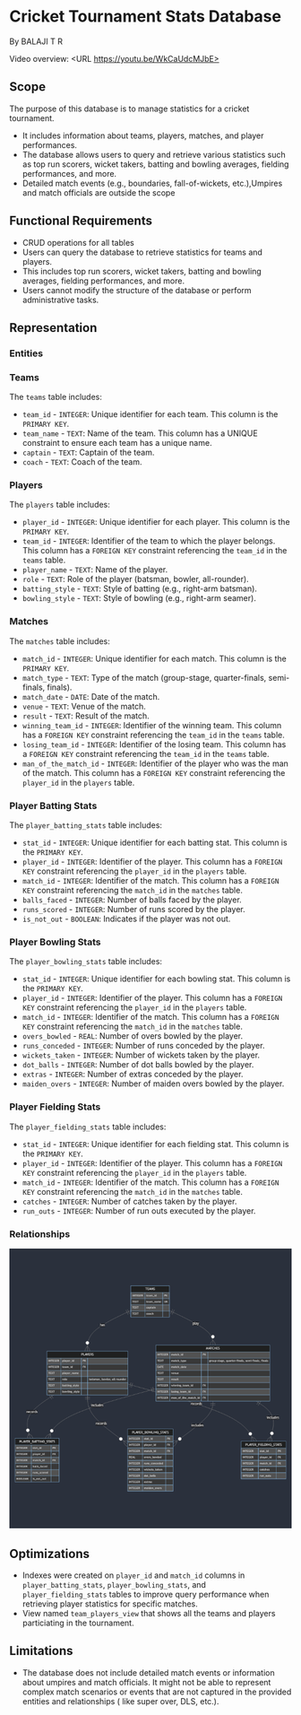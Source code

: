 # Cricket Tournament Stats Database

By BALAJI T R

Video overview: <URL https://youtu.be/WkCaUdcMJbE>

## Scope

The purpose of this database is to manage statistics for a cricket tournament.

*  It includes information about teams, players, matches, and player performances.
* The database allows users to query and retrieve various statistics such as top run scorers, wicket takers, batting and bowling averages, fielding performances, and more.
* Detailed match events (e.g., boundaries, fall-of-wickets, etc.),Umpires and match officials are outside the scope

## Functional Requirements

* CRUD operations for all tables
* Users can query the database to retrieve statistics for teams and players.
* This includes top run scorers, wicket takers, batting and bowling averages, fielding performances, and more.
* Users cannot modify the structure of the database or perform administrative tasks.

## Representation

### Entities

### Teams

The `teams` table includes:

* `team_id` - `INTEGER`: Unique identifier for each team. This column is the `PRIMARY KEY`.
* `team_name` - `TEXT`: Name of the team. This column has a UNIQUE constraint to ensure each team has a unique name.
* `captain` - `TEXT`: Captain of the team.
* `coach` - `TEXT`: Coach of the team.

### Players

The `players` table includes:

* `player_id` - `INTEGER`: Unique identifier for each player. This column is the `PRIMARY KEY`.
* `team_id` - `INTEGER`: Identifier of the team to which the player belongs. This column has a `FOREIGN KEY` constraint referencing the `team_id` in the `teams` table.
* `player_name` - `TEXT`: Name of the player.
* `role` - `TEXT`: Role of the player (batsman, bowler, all-rounder).
* `batting_style` - `TEXT`: Style of batting (e.g., right-arm batsman).
* `bowling_style` - `TEXT`: Style of bowling (e.g., right-arm seamer).

### Matches

The `matches` table includes:

* `match_id` - `INTEGER`: Unique identifier for each match. This column is the `PRIMARY KEY`.
* `match_type` - `TEXT`: Type of the match (group-stage, quarter-finals, semi-finals, finals).
* `match_date` - `DATE`: Date of the match.
* `venue` - `TEXT`: Venue of the match.
* `result` - `TEXT`: Result of the match.
* `winning_team_id` - `INTEGER`: Identifier of the winning team. This column has a `FOREIGN KEY` constraint referencing the `team_id` in the `teams` table.
* `losing_team_id` - `INTEGER`: Identifier of the losing team. This column has a `FOREIGN KEY` constraint referencing the `team_id` in the `teams` table.
* `man_of_the_match_id` - `INTEGER`: Identifier of the player who was the man of the match. This column has a `FOREIGN KEY` constraint referencing the `player_id` in the `players` table.

### Player Batting Stats

The `player_batting_stats` table includes:

* `stat_id` - `INTEGER`: Unique identifier for each batting stat. This column is the `PRIMARY KEY`.
* `player_id` - `INTEGER`: Identifier of the player. This column has a `FOREIGN KEY` constraint referencing the `player_id` in the `players` table.
* `match_id` - `INTEGER`: Identifier of the match. This column has a `FOREIGN KEY` constraint referencing the `match_id` in the `matches` table.
* `balls_faced` - `INTEGER`: Number of balls faced by the player.
* `runs_scored` - `INTEGER`: Number of runs scored by the player.
* `is_not_out` - `BOOLEAN`: Indicates if the player was not out.

### Player Bowling Stats

The `player_bowling_stats` table includes:

* `stat_id` - `INTEGER`: Unique identifier for each bowling stat. This column is the `PRIMARY KEY`.
* `player_id` - `INTEGER`: Identifier of the player. This column has a `FOREIGN KEY` constraint referencing the `player_id` in the `players` table.
* `match_id` - `INTEGER`: Identifier of the match. This column has a `FOREIGN KEY` constraint referencing the `match_id` in the `matches` table.
* `overs_bowled` - `REAL`: Number of overs bowled by the player.
* `runs_conceded` - `INTEGER`: Number of runs conceded by the player.
* `wickets_taken` - `INTEGER`: Number of wickets taken by the player.
* `dot_balls` - `INTEGER`: Number of dot balls bowled by the player.
* `extras` - `INTEGER`: Number of extras conceded by the player.
* `maiden_overs` - `INTEGER`: Number of maiden overs bowled by the player.

### Player Fielding Stats

The `player_fielding_stats` table includes:

* `stat_id` - `INTEGER`: Unique identifier for each fielding stat. This column is the `PRIMARY KEY`.
* `player_id` - `INTEGER`: Identifier of the player. This column has a `FOREIGN KEY` constraint referencing the `player_id` in the `players` table.
* `match_id` - `INTEGER`: Identifier of the match. This column has a `FOREIGN KEY` constraint referencing the `match_id` in the `matches` table.
* `catches` - `INTEGER`: Number of catches taken by the player.
* `run_outs` - `INTEGER`: Number of run outs executed by the player.


### Relationships

![ER-DIAGRAM](erdiagram.png)

## Optimizations

* Indexes were created on `player_id` and `match_id` columns in `player_batting_stats`, `player_bowling_stats`, and `player_fielding_stats` tables to improve query performance when retrieving player statistics for specific matches.
* View named `team_players_view` that shows all the teams and players particiating in the tournament.

## Limitations

* The database does not include detailed match events or information about umpires and match officials. It might not be able to represent complex match scenarios or events that are not captured in the provided entities and relationships ( like super over, DLS, etc.).
